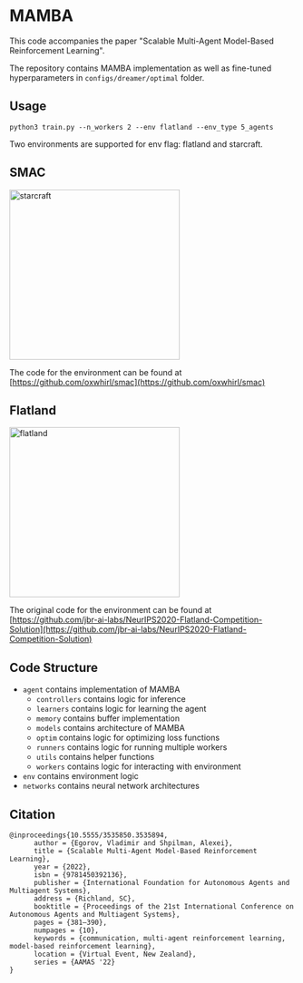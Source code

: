 # MAMBA
This code accompanies the paper "Scalable Multi-Agent Model-Based Reinforcement Learning".

The repository contains MAMBA implementation as well as fine-tuned hyperparameters in ```configs/dreamer/optimal``` folder.

## Usage

```
python3 train.py --n_workers 2 --env flatland --env_type 5_agents
```

Two environments are supported for env flag: flatland and starcraft.


## SMAC

<img height="300" alt="starcraft" src="https://user-images.githubusercontent.com/22059171/152656435-1634c15b-ca6d-4b23-9383-72fe3759b9e3.png">

The code for the environment can be found at 
[https://github.com/oxwhirl/smac](https://github.com/oxwhirl/smac)

## Flatland

<img height="300" alt="flatland" src="https://user-images.githubusercontent.com/22059171/152656405-b4ab7e6c-d691-4300-a419-a3d4288513e8.png">

The original code for the environment can be found at 
[https://github.com/jbr-ai-labs/NeurIPS2020-Flatland-Competition-Solution](https://github.com/jbr-ai-labs/NeurIPS2020-Flatland-Competition-Solution)

## Code Structure

- ```agent``` contains implementation of MAMBA 
  - ```controllers``` contains logic for inference
  - ```learners``` contains logic for learning the agent
  - ```memory``` contains buffer implementation
  - ```models``` contains architecture of MAMBA
  - ```optim``` contains logic for optimizing loss functions
  - ```runners``` contains logic for running multiple workers
  - ```utils``` contains helper functions
  - ```workers``` contains logic for interacting with environment
- ```env``` contains environment logic
- ```networks``` contains neural network architectures


## Citation

    @inproceedings{10.5555/3535850.3535894,
          author = {Egorov, Vladimir and Shpilman, Alexei},
          title = {Scalable Multi-Agent Model-Based Reinforcement Learning},
          year = {2022},
          isbn = {9781450392136},
          publisher = {International Foundation for Autonomous Agents and Multiagent Systems},
          address = {Richland, SC},
          booktitle = {Proceedings of the 21st International Conference on Autonomous Agents and Multiagent Systems},
          pages = {381–390},
          numpages = {10},
          keywords = {communication, multi-agent reinforcement learning, model-based reinforcement learning},
          location = {Virtual Event, New Zealand},
          series = {AAMAS '22}
    }
